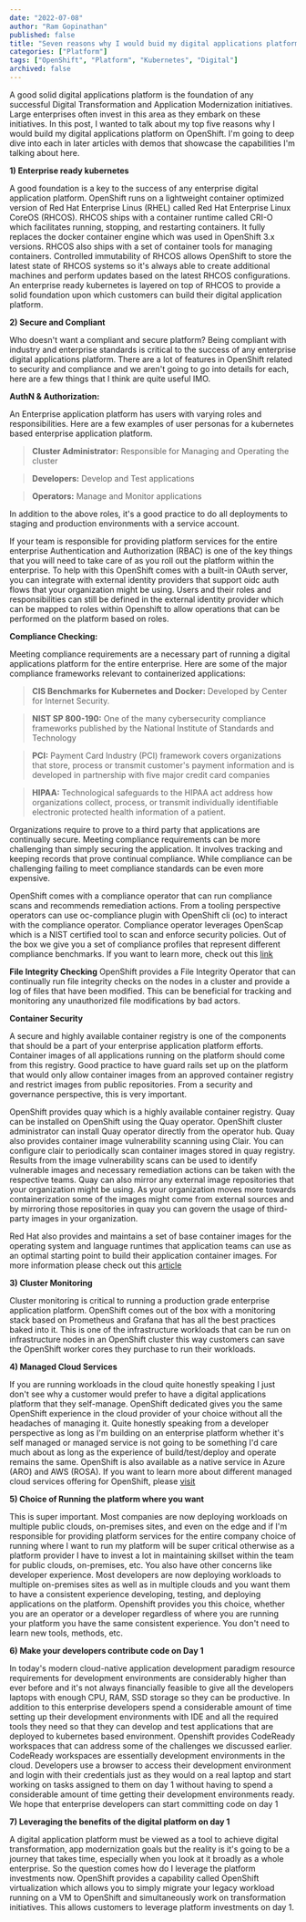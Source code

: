 ```yaml
---
date: "2022-07-08"
author: "Ram Gopinathan"
published: false
title: "Seven reasons why I would buid my digital applications platform on OpenShift"
categories: ["Platform"]
tags: ["OpenShift", "Platform", "Kubernetes", "Digital"]
archived: false
---
```


A good solid digital applications platform is the foundation of any successful Digital Transformation and Application Modernization initiatives. Large enterprises often invest in this area as they embark on these initiatives. In this post, I wanted to talk about my top five reasons why I would build my digital applications platform on OpenShift. I'm going to deep dive into each in later articles with demos that showcase the capabilities I'm talking about here.

**1) Enterprise ready kubernetes**

A good foundation is a key to the success of any enterprise digital application platform. OpenShift runs on a lightweight container optimized version of Red Hat Enterprise Linus (RHEL) called Red Hat Enterprise Linux CoreOS (RHCOS). RHCOS ships with a container runtime called CRI-O which facilitates running, stopping, and restarting containers. It fully replaces the docker container engine which was used in OpenShift 3.x versions. RHCOS also ships with a set of container tools for managing containers. Controlled immutability of RHCOS allows OpenShift to store the latest state of RHCOS systems so it's always able to create additional machines and perform updates based on the latest RHCOS configurations. An enterprise ready kubernetes is layered on top of RHCOS to provide a solid foundation upon which customers can build their digital application platform.

**2) Secure and Compliant**

Who doesn't want a compliant and secure platform? Being compliant with industry and enterprise standards is critical to the success of any enterprise digital applications platform. There are a lot of features in OpenShift related to security and compliance and we aren't going to go into details for each, here are a few things that I think are quite useful IMO.

**AuthN & Authorization:**

An Enterprise application platform has users with varying roles and responsibilities. Here are a few examples of user personas for a kubernetes based enterprise application platform.

> **Cluster Administrator:** Responsible for Managing and Operating the cluster

> **Developers:** Develop and Test applications

> **Operators:** Manage and Monitor applications

In addition to the above roles, it's a good practice to do all deployments to staging and production environments with a service account.

If your team is responsible for providing platform services for the entire enterprise Authentication and Authorization (RBAC) is one of the key things that you will need to take care of as you roll out the platform within the enterprise. To help with this OpenShift comes with a built-in OAuth server, you can integrate with external identity providers that support oidc auth flows that your organization might be using. Users and their roles and responsibilities can still be defined in the external identity provider which can be mapped to roles within Openshift to allow operations that can be performed on the platform based on roles.

**Compliance Checking:**

Meeting compliance requirements are a necessary part of running a digital applications platform for the entire enterprise. Here are some of the major compliance frameworks relevant to containerized applications:
    
> **CIS Benchmarks for Kubernetes and Docker:** Developed by Center for Internet Security.

> **NIST SP 800-190:** One of the many cybersecurity compliance frameworks published by the National Institute of Standards and Technology

> **PCI:** Payment Card Industry (PCI) framework covers organizations that store, process or transmit customer's payment information and is developed in partnership with five major credit card companies

> **HIPAA:** Technological safeguards to the HIPAA act address how organizations collect, process, or transmit individually identifiable electronic protected health information of a patient.
    
Organizations require to prove to a third party that applications are continually secure. Meeting compliance requirements can be more challenging than simply securing the application. It involves tracking and keeping records that prove continual compliance. While compliance can be challenging failing to meet compliance standards can be even more expensive.

OpenShift comes with a compliance operator that can run compliance scans and recommends remediation actions. From a tooling perspective operators can use oc-compliance plugin with OpenShift cli (oc) to interact with the compliance operator. Compliance operator leverages OpenScap which is a NIST certified tool to scan and enforce security policies. Out of the box we give you a set of compliance profiles that represent different compliance benchmarks. If you want to learn more, check out this [link](https://docs.openshift.com/container-platform/4.10/security/compliance_operator/compliance-operator-understanding.html)

**File Integrity Checking**
OpenShift provides a File Integrity Operator that can continually run file integrity checks on the nodes in a cluster and provide a log of files that have been modified. This can be beneficial for tracking and monitoring any unauthorized file modifications by bad actors.

**Container Security**

A secure and highly available container registry is one of the components that should be a part of your enterprise application platform efforts. Container images of all applications running on the platform should come from this registry. Good practice to have guard rails set up on the platform that would only allow container images from an approved container registry and restrict images from public repositories. From a security and governance perspective, this is very important. 

OpenShift provides quay which is a highly available container registry. Quay can be installed on OpenShift using the Quay operator. OpenShift cluster administrator can install Quay operator directly from the operator hub. Quay also provides container image vulnerability scanning using Clair. You can configure clair to periodically scan container images stored in quay registry. Results from the image vulnerability scans can be used to identify vulnerable images and necessary remediation actions can be taken with the respective teams. Quay can also mirror any external image repositories that your organization might be using. As your organization moves more towards containerization some of the images might come from external sources and by mirroring those repositories in quay you can govern the usage of third-party images in your organization.

Red Hat also provides and maintains a set of base container images for the operating system and language runtimes that application teams can use as an optimal starting point to build their application container images. For more information please check out this [article](https://developers.redhat.com/products/rhel/ubi)  

**3) Cluster Monitoring**

Cluster monitoring is critical to running a production grade enterprise application platform. OpenShift comes out of the box with a monitoring stack based on Prometheus and Grafana that has all the best practices baked into it. This is one of the infrastructure workloads that can be run on infrastructure nodes in an OpenShift cluster this way customers can save the OpenShift worker cores they purchase to run their workloads.

**4) Managed Cloud Services**

If you are running workloads in the cloud quite honestly speaking I just don't see why a customer would prefer to have a digital applications platform that they self-manage. 
OpenShift dedicated gives you the same OpenShift experience in the cloud provider of your choice without all the headaches of managing it. Quite honestly speaking from a developer perspective as long as I'm building on an enterprise platform whether it's self managed or managed service is not going to be something I'd care much about as long as the experience of build/test/deploy and operate remains the same. OpenShift is also available as a native service in Azure (ARO) and AWS (ROSA). If you want to learn more about different managed cloud services offering for OpenShift, please [visit](https://www.redhat.com/en/technologies/cloud-computing/openshift)

**5) Choice of Running the platform where you want**

This is super important. Most companies are now deploying workloads on multiple public clouds, on-premises sites, and even on the edge and if I'm responsible for providing platform services for the entire company choice of running where I want to run my platform will be super critical otherwise as a platform provider I have to invest a lot in maintaining skillset within the team for public clouds, on-premises, etc. You also have other concerns like developer experience. Most developers are now deploying workloads to multiple on-premises sites as well as in multiple clouds and you want them to have a consistent experience developing, testing, and deploying applications on the platform. Openshift provides you this choice, whether you are an operator or a developer regardless of where you are running your platform you have the same consistent experience. You don't need to learn new tools, methods, etc. 
 

**6) Make your developers contribute code on Day 1**

In today's modern cloud-native application development paradigm resource requirements for development environments are considerably higher than ever before and it's not always financially feasible to give all the developers laptops with enough CPU, RAM, SSD storage so they can be productive. In addition to this enterprise developers spend a considerable amount of time setting up their development environments with IDE and all the required tools they need so that they can develop and test applications that are deployed to kubernetes based environment. Openshift provides CodeReady workspaces that can address some of the challenges we discussed earlier. CodeReady workspaces are essentially development environments in the cloud. Developers use a browser to access their development environment and login with their credentials just as they would on a real laptop and start working on tasks assigned to them on day 1 without having to spend a considerable amount of time getting their development environments ready. We hope that enterprise developers can start committing code on day 1

**7) Leveraging the benefits of the digital platform on day 1**

A digital application platform must be viewed as a tool to achieve digital transformation, app modernization goals but the reality is it's going to be a journey that takes time, especially when you look at it broadly as a whole enterprise. So the question comes how do I leverage the platform investments now. OpenShift provides a capability called OpenShift virtualization which allows you to simply migrate your legacy workload running on a VM to OpenShift and simultaneously work on transformation initiatives. This allows customers to leverage platform investments on day 1.
